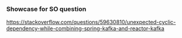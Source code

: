 ### Showcase for SO question
https://stackoverflow.com/questions/59630810/unexpected-cyclic-dependency-while-combining-spring-kafka-and-reactor-kafka
